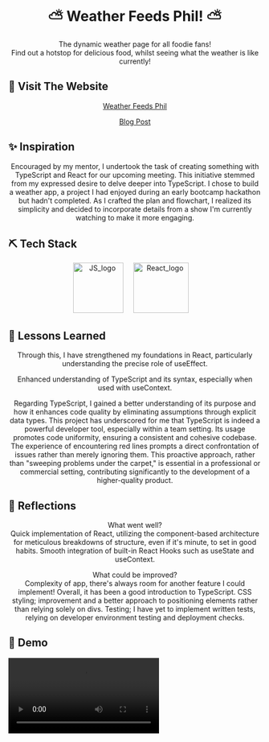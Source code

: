 <h1 align="center"> 
⛅ Weather Feeds Phil! ⛅
</h1>

<p align="center">  
The dynamic weather page for all foodie fans!<br>
Find out a hotstop for delicious food, whilst seeing what the weather is like currently!
</p>

## 🏁 Visit The Website

<p align="center">
<a href="https://weather-feeds-phil.vercel.app/">Weather Feeds Phil</a>
</p>

<p align="center">
<a href="https://sites.google.com/view/coding-and-me/blogs/weather-feeds-phil-typescript-project">Blog Post</a>
</p>

## ✨ Inspiration

<p align="center">
Encouraged by my mentor, I undertook the task of creating something with TypeScript and React for our upcoming meeting. This initiative stemmed from my expressed desire to delve deeper into TypeScript. I chose to build a weather app, a project I had enjoyed during an early bootcamp hackathon but hadn't completed. As I crafted the plan and flowchart, I realized its simplicity and decided to incorporate details from a show I'm currently watching to make it more engaging.
</p>

## ⛏️ Tech Stack

<section align="center">
<a href="https://www.typescriptlang.org/"><img src="https://github.com/chisfy/Weather-Feeds-Phil/assets/137444313/b8056e43-daf4-4cdc-834c-2f47b7460b63" alt="JS_logo" height="100" width="100"/></a>
&nbsp;&nbsp;&nbsp;
<a href="https://react.dev/"><img src="https://github.com/chisfy/SoC-Shop/assets/137444313/3931383a-9636-4eae-b0bd-ba58b0517597" alt="React_logo" height="100" width="110"/></a>
&nbsp;&nbsp;&nbsp;
</section>
  
## 🏫 Lessons Learned

<p align="center">
Through this, I have strengthened my foundations in React, particularly understanding the precise role of useEffect.
</p>
<p align="center">
Enhanced understanding of TypeScript and its syntax, especially when used with useContext.
</p>
<p align="center">
Regarding TypeScript, I gained a better understanding of its purpose and how it enhances code quality by eliminating assumptions through explicit data types. This project has underscored for me that TypeScript is indeed a powerful developer tool, especially within a team setting. Its usage promotes code uniformity, ensuring a consistent and cohesive codebase. The experience of encountering red lines prompts a direct confrontation of issues rather than merely ignoring them. This proactive approach, rather than "sweeping problems under the carpet," is essential in a professional or commercial setting, contributing significantly to the development of a higher-quality product.
</p>

## 💭 Reflections
<p align="center">
What went well? <br>
Quick implementation of React, utilizing the component-based architecture for meticulous breakdowns of structure, even if it's minute, to set in good habits.
Smooth integration of built-in React Hooks such as useState and useContext.
</p>

<p align="center">
What could be improved? <br>
Complexity of app, there's always room for another feature I could implement! Overall, it has been a good introduction to TypeScript.
CSS styling; improvement and a better approach to positioning elements rather than relying solely on divs.
Testing; I have yet to implement written tests, relying on developer environment testing and deployment checks.
</p>

## 🎥 Demo

<video align="center" src="https://github.com/chisfy/Weather-Feeds-Phil/assets/137444313/d6cee72d-15e5-4e29-8234-203db57f0414"/>
